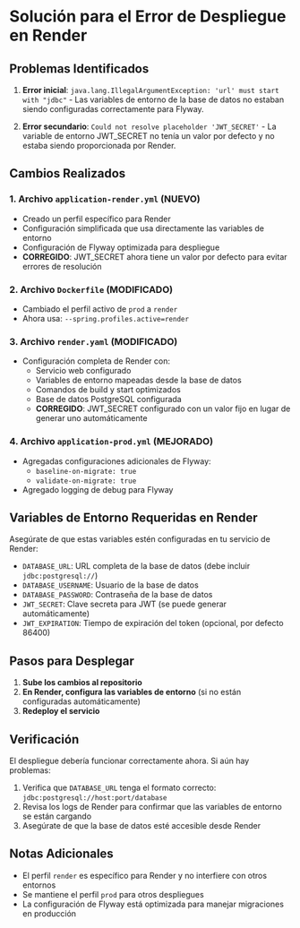 # Solución para el Error de Despliegue en Render

## Problemas Identificados

1. **Error inicial**: `java.lang.IllegalArgumentException: 'url' must start with "jdbc"` - Las variables de entorno de la base de datos no estaban siendo configuradas correctamente para Flyway.

2. **Error secundario**: `Could not resolve placeholder 'JWT_SECRET'` - La variable de entorno JWT_SECRET no tenía un valor por defecto y no estaba siendo proporcionada por Render.

## Cambios Realizados

### 1. Archivo `application-render.yml` (NUEVO)
- Creado un perfil específico para Render
- Configuración simplificada que usa directamente las variables de entorno
- Configuración de Flyway optimizada para despliegue
- **CORREGIDO**: JWT_SECRET ahora tiene un valor por defecto para evitar errores de resolución

### 2. Archivo `Dockerfile` (MODIFICADO)
- Cambiado el perfil activo de `prod` a `render`
- Ahora usa: `--spring.profiles.active=render`

### 3. Archivo `render.yaml` (MODIFICADO)
- Configuración completa de Render con:
  - Servicio web configurado
  - Variables de entorno mapeadas desde la base de datos
  - Comandos de build y start optimizados
  - Base de datos PostgreSQL configurada
  - **CORREGIDO**: JWT_SECRET configurado con un valor fijo en lugar de generar uno automáticamente

### 4. Archivo `application-prod.yml` (MEJORADO)
- Agregadas configuraciones adicionales de Flyway:
  - `baseline-on-migrate: true`
  - `validate-on-migrate: true`
- Agregado logging de debug para Flyway

## Variables de Entorno Requeridas en Render

Asegúrate de que estas variables estén configuradas en tu servicio de Render:

- `DATABASE_URL`: URL completa de la base de datos (debe incluir `jdbc:postgresql://`)
- `DATABASE_USERNAME`: Usuario de la base de datos
- `DATABASE_PASSWORD`: Contraseña de la base de datos
- `JWT_SECRET`: Clave secreta para JWT (se puede generar automáticamente)
- `JWT_EXPIRATION`: Tiempo de expiración del token (opcional, por defecto 86400)

## Pasos para Desplegar

1. **Sube los cambios al repositorio**
2. **En Render, configura las variables de entorno** (si no están configuradas automáticamente)
3. **Redeploy el servicio**

## Verificación

El despliegue debería funcionar correctamente ahora. Si aún hay problemas:

1. Verifica que `DATABASE_URL` tenga el formato correcto: `jdbc:postgresql://host:port/database`
2. Revisa los logs de Render para confirmar que las variables de entorno se están cargando
3. Asegúrate de que la base de datos esté accesible desde Render

## Notas Adicionales

- El perfil `render` es específico para Render y no interfiere con otros entornos
- Se mantiene el perfil `prod` para otros despliegues
- La configuración de Flyway está optimizada para manejar migraciones en producción
